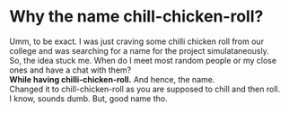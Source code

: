 # Why the name chill-chicken-roll?
Umm, to be exact. I was just craving some chilli chicken roll from our college and was searching for a name for the project simulataneously.<br/>
So, the idea stuck me. When do I meet most random people or my close ones and have a chat with them?<br/>
**While having chilli-chicken-roll.**
And hence, the name.<br/> 
Changed it to chill-chicken-roll as you are supposed to chill and then roll.<br/>
I know, sounds dumb. But, good name tho.<br/>